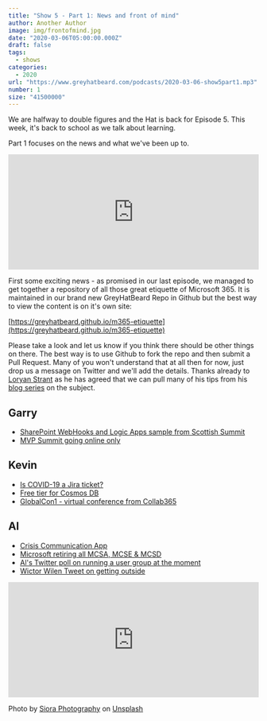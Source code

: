 ```yaml
---
title: "Show 5 - Part 1: News and front of mind"
author: Another Author
image: img/frontofmind.jpg
date: "2020-03-06T05:00:00.000Z"
draft: false
tags: 
  - shows
categories:
  - 2020
url: "https://www.greyhatbeard.com/podcasts/2020-03-06-show5part1.mp3"
number: 1
size: "41500000"
---
```


We are halfway to double figures and the Hat is back for Episode 5. This week, it's back to school as we talk about learning.

Part 1 focuses on the news and what we've been up to. 

<iframe src="https://open.spotify.com/embed-podcast/episode/6lWxX30eCHUOcD7NFCKnSx" width="100%" height="232" frameborder="0" allowtransparency="true" allow="encrypted-media"></iframe>

First some exciting news - as promised in our last episode, we managed to get together a repository of all those great etiquette of Microsoft 365. It is maintained in our brand new GreyHatBeard Repo in Github but the best way to view the content is on it's own site:

[https://greyhatbeard.github.io/m365-etiquette](https://greyhatbeard.github.io/m365-etiquette)

Please take a look and let us know if you think there should be other things on there. The best way is to use Github to fork the repo and then submit a Pull Request. Many of you won't understand that at all then for now, just drop us a message on Twitter and we'll add the details. Thanks already to [Loryan Strant](https://twitter.com/LoryanStrant) as he has agreed that we can pull many of his tips from his [blog series](https://office365etiquette.info/) on the subject.


## Garry
- [SharePoint WebHooks and Logic Apps sample from Scottish Summit](https://github.com/garrytrinder/spo-webhook-logicapp)
- [MVP Summit going online only](https://www.zdnet.com/article/microsoft-cancels-mvp-summit-due-to-covid-19-coronavirus-fears/)

## Kevin
- [Is COVID-19 a Jira ticket?](https://twitter.com/mollywaggett/status/1235281112684843009)
- [Free tier for Cosmos DB](https://www.zdnet.com/article/microsoft-to-introduce-a-free-tier-of-its-cosmos-db-nosql-database/)
- [GlobalCon1 - virtual conference from Collab365](https://events.collab365.community/globalcon1-agenda/)

## Al
- [Crisis Communication App](https://powerapps.microsoft.com/en-us/blog/crisis-communication-a-power-platform-template/)
- [Microsoft retiring all MCSA, MCSE & MCSD](https://www.microsoft.com/en-us/learning/community-blog-post.aspx?BlogId=8&Id=375282)
- [Al's Twitter poll on running a user group at the moment](https://twitter.com/al_eardley/status/1235236763226034177)
- [Wictor Wilen Tweet on getting outside](https://twitter.com/wictor/status/1235615718294634496?s=20)

<iframe src="https://open.spotify.com/embed-podcast/episode/6lWxX30eCHUOcD7NFCKnSx" width="100%" height="232" frameborder="0" allowtransparency="true" allow="encrypted-media"></iframe>

Photo by [Siora Photography](https://unsplash.com/@siora18?utm_source=unsplash&utm_medium=referral&utm_content=creditCopyText) on [Unsplash](https://unsplash.com/@siora18)